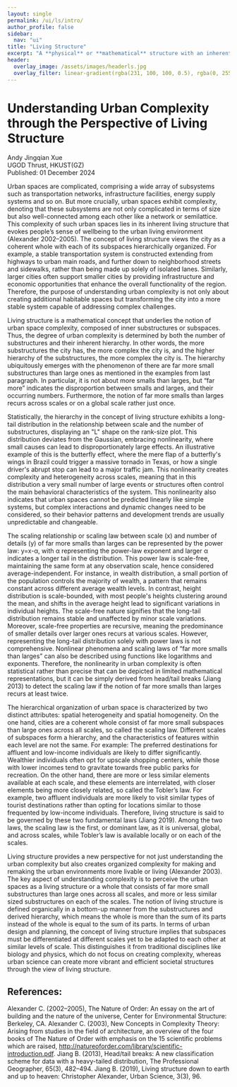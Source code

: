```yaml
---
layout: single
permalink: /ui/ls/intro/
author_profile: false
sidebar:
  nav: "ui"
title: "Living Structure"
excerpt: "A **physical** or **mathematical** structure with an inherent hierarchy, which can trigger the feeling of **livingness** in the human mind and heart."
header:
  overlay_image: /assets/images/headerls.jpg
  overlay_filter: linear-gradient(rgba(231, 100, 100, 0.5), rgba(0, 255, 255, 0.5))
---
```


# Understanding Urban Complexity through the Perspective of Living Structure
<div class="author-info">
  Andy Jingqian Xue<br>
  UGOD Thrust, HKUST(GZ)<br>
  Published: 01 December 2024
</div>

Urban spaces are complicated, comprising a wide array of subsystems such as transportation networks, infrastructure facilities, energy supply systems and so on. But more crucially, urban spaces exhibit complexity, denoting that these subsystems are not only complicated in terms of size but also well-connected among each other like a network or semilattice. This complexity of such urban spaces lies in its inherent living structure that evokes people’s sense of wellbeing to the urban living environment (Alexander 2002–2005). The concept of living structure views the city as a coherent whole with each of its subspaces hierarchically organized. For example, a stable transportation system is constructed extending from highways to urban main roads, and further down to neighborhood streets and sidewalks, rather than being made up solely of isolated lanes. Similarly, larger cities often support smaller cities by providing infrastructure and economic opportunities that enhance the overall functionality of the region. Therefore, the purpose of understanding urban complexity is not only about creating additional habitable spaces but transforming the city into a more stable system capable of addressing complex challenges.

Living structure is a mathematical concept that underlies the notion of urban space complexity, composed of inner substructures or subspaces. Thus, the degree of urban complexity is determined by both the number of substructures and their inherent hierarchy. In other words, the more substructures the city has, the more complex the city is, and the higher hierarchy of the substructures, the more complex the city is. The hierarchy ubiquitously emerges with the phenomenon of there are far more small substructures than large ones as mentioned in the examples from last paragraph. In particular, it is not about more smalls than larges, but “far more” indicates the disproportion between smalls and larges, and their occurring numbers. Furthermore, the notion of far more smalls than larges recurs across scales or on a global scale rather just once. 

Statistically, the hierarchy in the concept of living structure exhibits a long-tail distribution in the relationship between scale and the number of substructures, displaying an "L" shape on the rank-size plot. This distribution deviates from the Gaussian, embracing nonlinearity, where small causes can lead to disproportionately large effects. An illustrative example of this is the butterfly effect, where the mere flap of a butterfly's wings in Brazil could trigger a massive tornado in Texas, or how a single driver's abrupt stop can lead to a major traffic jam. This nonlinearity creates complexity and heterogeneity across scales, meaning that in this distribution a very small number of large events or structures often control the main behavioral characteristics of the system. This nonlinearity also indicates that urban spaces cannot be predicted linearly like simple systems, but complex interactions and dynamic changes need to be considered, so their behavior patterns and development trends are usually unpredictable and changeable.

The scaling relationship or scaling law between scale (x) and number of details (y) of far more smalls than larges can be represented by the power law: y=x-α, with α representing the power-law exponent and larger α indicates a longer tail in the distribution. This power law is scale-free, maintaining the same form at any observation scale, hence considered average-independent. For instance, in wealth distribution, a small portion of the population controls the majority of wealth, a pattern that remains constant across different average wealth levels. In contrast, height distribution is scale-bounded, with most people's heights clustering around the mean, and shifts in the average height lead to significant variations in individual heights. The scale-free nature signifies that the long-tail distribution remains stable and unaffected by minor scale variations. Moreover, scale-free properties are recursive, meaning the predominance of smaller details over larger ones recurs at various scales. However, representing the long-tail distribution solely with power laws is not comprehensive. Nonlinear phenomena and scaling laws of “far more smalls than larges” can also be described using functions like logarithms and exponents. Therefore, the nonlinearity in urban complexity is often statistical rather than precise that can be depicted in limited mathematical representations, but it can be simply derived from head/tail breaks (Jiang 2013) to detect the scaling law if the notion of far more smalls than larges recurs at least twice.

The hierarchical organization of urban space is characterized by two distinct attributes: spatial heterogeneity and spatial homogeneity. On the one hand, cities are a coherent whole consist of far more small subspaces than large ones across all scales, so called the scaling law. Different scales of subspaces form a hierarchy, and the characteristics of features within each level are not the same. For example: The preferred destinations for affluent and low-income individuals are likely to differ significantly. Wealthier individuals often opt for upscale shopping centers, while those with lower incomes tend to gravitate towards free public parks for recreation. On the other hand, there are more or less similar elements available at each scale, and these elements are interrelated, with closer elements being more closely related, so called the Tobler’s law. For example, two affluent individuals are more likely to visit similar types of tourist destinations rather than opting for locations similar to those frequented by low-income individuals. Therefore, living structure is said to be governed by these two fundamental laws (Jiang 2019). Among the two laws, the scaling law is the first, or dominant law, as it is universal, global, and across scales, while Tobler’s law is available locally or on each of the scales.

Living structure provides a new perspective for not just understanding the urban complexity but also creates organized complexity for making and remaking the urban environments more livable or living (Alexander 2003). The key aspect of understanding complexity is to perceive the urban spaces as a living structure or a whole that consists of far more small substructures than large ones across all scales, and more or less similar sized substructures on each of the scales. The notion of living structure is defined organically in a bottom-up manner from the substructures and derived hierarchy, which means the whole is more than the sum of its parts instead of the whole is equal to the sum of its parts. In terms of urban design and planning, the concept of living structure implies that subspaces must be differentiated at different scales yet to be adapted to each other at similar levels of scale. This distinguishes it from traditional disciplines like biology and physics, which do not focus on creating complexity, whereas urban science can create more vibrant and efficient societal structures through the view of living structure. 


## References:
Alexander C. (2002–2005), The Nature of Order: An essay on the art of building and the nature of the universe, Center for Environmental Structure: Berkeley, CA.
Alexander C. (2003), New Concepts in Complexity Theory: Arising from studies in the field of architecture, an overview of the four books of The Nature of Order with emphasis on the 15 scientific problems which are raised, http://natureoforder.com/library/scientific-introduction.pdf. 
Jiang B. (2013), Head/tail breaks: A new classification scheme for data with a heavy-tailed distribution, The Professional Geographer, 65(3), 482–494.
Jiang B. (2019), Living structure down to earth and up to heaven: Christopher Alexander, Urban Science, 3(3), 96.
